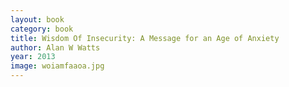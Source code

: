 ```yaml
---
layout: book
category: book
title: Wisdom Of Insecurity: A Message for an Age of Anxiety
author: Alan W Watts
year: 2013
image: woiamfaaoa.jpg
---
```

